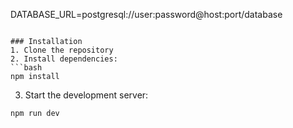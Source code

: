 DATABASE_URL=postgresql://user:password@host:port/database
```

### Installation
1. Clone the repository
2. Install dependencies:
```bash
npm install
```

3. Start the development server:
```bash
npm run dev